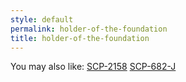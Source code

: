 ```yaml
---
style: default
permalink: holder-of-the-foundation
title: holder-of-the-foundation
---
```

You may also like:
[SCP-2158](http://scp-wiki.net/scp-2158)
[SCP-682-J](http://scp-wiki.net/scp-682-j)